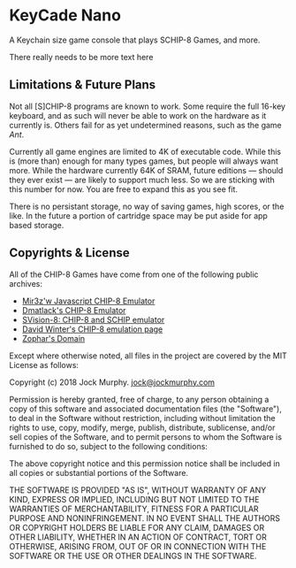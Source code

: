 KeyCade Nano
============

A Keychain size game console that plays SCHIP-8 Games, and more.

There really needs to be more text here


Limitations & Future Plans
--------------------------
Not all [S]CHIP-8 programs are known to work.  Some require the full 16-key 
keyboard, and as such will never be able to work on the hardware as it 
currently is.  Others fail for as yet undetermined reasons, such as the game
_Ant_.  

Currently all game engines are limited to 4K of executable code.  While this
is (more than) enough for many types games, but people will always want more.
While the hardware currently 64K of SRAM, future editions — should they ever
exist — are likely to support much less. So we are sticking with this number 
for now.  You are free to expand this as you see fit.

There is no persistant storage, no way of saving games, high scores, or the 
like.  In the future a portion of cartridge space may be put aside for app
based storage.


Copyrights & License
--------------------
All of the CHIP-8 Games have come from one of the following public archives:

* [Mir3z'w Javascript CHIP-8 Emulator](https://github.com/mir3z/chip8-emu)
* [Dmatlack's CHIP-8 Emulator](https://github.com/dmatlack/chip8)
* [SVision-8: CHIP-8 and SCHIP emulator](http://devernay.free.fr/hacks/chip8/)
* [David Winter's CHIP-8 emulation page](http://pong-story.com/chip8/)
* [Zophar's Domain](https://www.zophar.net/pdroms/chip8)

Except where otherwise noted, all files in the project are covered by
the MIT License as follows:

Copyright (c) 2018 Jock Murphy. jock@jockmurphy.com

Permission is hereby granted, free of charge, to any person obtaining a copy
of this software and associated documentation files (the "Software"), to deal
in the Software without restriction, including without limitation the rights
to use, copy, modify, merge, publish, distribute, sublicense, and/or sell
copies of the Software, and to permit persons to whom the Software is
furnished to do so, subject to the following conditions:

The above copyright notice and this permission notice shall be included in
all copies or substantial portions of the Software.

THE SOFTWARE IS PROVIDED "AS IS", WITHOUT WARRANTY OF ANY KIND, EXPRESS OR
IMPLIED, INCLUDING BUT NOT LIMITED TO THE WARRANTIES OF MERCHANTABILITY,
FITNESS FOR A PARTICULAR PURPOSE AND NONINFRINGEMENT. IN NO EVENT SHALL THE
AUTHORS OR COPYRIGHT HOLDERS BE LIABLE FOR ANY CLAIM, DAMAGES OR OTHER
LIABILITY, WHETHER IN AN ACTION OF CONTRACT, TORT OR OTHERWISE, ARISING FROM,
OUT OF OR IN CONNECTION WITH THE SOFTWARE OR THE USE OR OTHER DEALINGS IN
THE SOFTWARE.
 